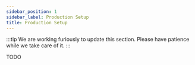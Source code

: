 ```yaml
---
sidebar_position: 1
sidebar_label: Production Setup
title: Production Setup
---
```


:::tip
We are working furiously to update this section. Please have patience while we take care of it.
:::

TODO